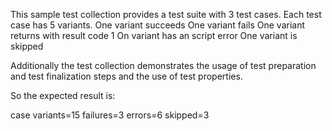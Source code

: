 This sample test collection provides a test suite with 3 test cases.
Each test case has 5 variants.
One variant succeeds
One variant fails
One variant returns with result code 1
On variant has an script error
One variant is skipped

Additionally the test collection demonstrates the usage of test preparation and 
test finalization steps and the use of test properties.

So the expected result is:

case variants=15 failures=3 errors=6 skipped=3
